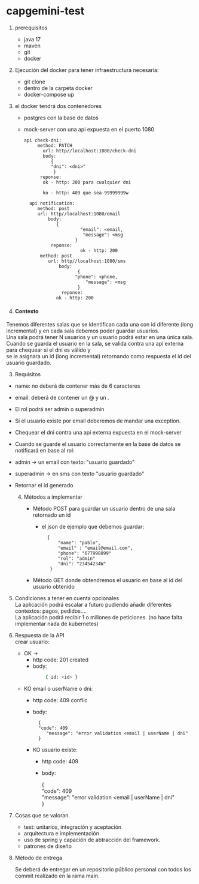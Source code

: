 
# capgemini-test

1. prerequisitos
   - java 17
   - maven
   - git
   - docker



1. Ejecución del docker para tener infraestructura necesaria:
   - git clone <repo>
   - dentro de la carpeta docker
   - docker-compose up



2. el docker tendrá dos contenedores     
   - postgres con la base de datos   
   - mock-server con una api expuesta en el puerto 1080

   
   
         api check-dni:   
              method: PATCH  
                url: http//localhost:1080/check-dni
                body:                  
                   {  
                   "dni": <dni>"
                    } 
               reponse:                   
                ok - http: 200 para cualquier dni  
   
                ko - http: 409 que sea 99999999w               
   
           api notification:   
              method: post  
              url: http//localhost:1080/email  
                  body:                   
                     {  
                              "email": <email, 
                               "message": <msg
                            } 
                   reponse:                   
                              ok - http: 200  
               method: post  
                  url: http//localhost:1080/sms
                      body:                
                             {  
                            "phone": <phone,
                                "message": <msg
                             } 
                       reponse:     
                     ok - http: 200




2.  #### Contexto #####  
Tenemos diferentes salas que se identifican cada una con id diferente (long incremental) y en cada sala debemos poder guardar usuarios.  
Una sala podrá tener N usuarios y un usuario podrá estar en una única sala. Cuando se guarda el usuario en la sala, se valida contra una api externa para chequear si el dni es válido y  
se le asignara un id (long incremental) retornando como respuesta el id del usuario guardado.
 


3. Requisitos

- name: no deberá de contener más de 6 caracteres
- email: deberá de contener un @ y un .
- El rol podrá ser admin o superadmin
- Si el usuario existe por email deberemos de mandar una exception.
- Chequear el dni contra una api externa expuesta en el mock-server
- Cuando se guarde el usuario correctamente en la base de datos se notificará en base al rol:
- admin -> un email con texto: "usuario guardado"
-	superadmin -> en sms con texto "usuario guardado"
- Retornar el id generado

  4. Métodos a implementar

     - Método POST para guardar un usuario dentro de una sala  retornado un id
       - el json de ejemplo que debemos guardar:

               {  
                   "name": "pablo",  
                   "email" : "email@email.com",  
                   "phone": "677998899"  
                   "rol": "admin"  
                   "dni": "23454234W"  
                } 
     - Método GET donde obtendremos el usuario en base al id del usuario obtenido


5. Condiciones a tener en cuenta opcionales  
   La aplicación podrá escalar a futuro pudiendo añadir diferentes contextos: pagos, pedidos....  
   La aplicación podrá recibir 1 o millones de peticiones. (no hace falta implementar nada de kubernetes)

7. Respuesta de la API  
   crear usuario:
   -  OK ->
      - http code: 201 created
      -  body:
       ```sh
               { id: <id> } 
       ```
   -  KO email o userName o dni:
      -  http code: 409 conflic
      -  body:

               {  
               "code": 409  
                  "message": "error validation <email | userName | dni"  
               } 


      - KO usuario existe:  
         -  http code: 409  
         -  body: 
         
               {  
                 "code": 409  
                    "message": "error validation <email | userName | dni"  
                 } 


8. Cosas que se valoran.

   - test: unitarios, integración y aceptación
   - arquitectura e implementación
   - uso de spring y capación de abtracción del framework.
   - patrones de diseño

9. Método de entrega

   Se deberá de entregar en un repositorio público personal con todos los commit realizado en la rama main.

